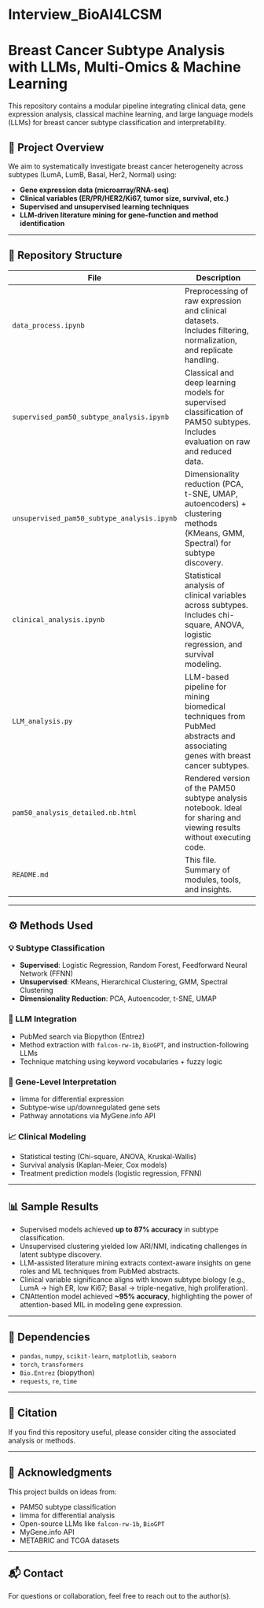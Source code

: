 # Interview_BioAI4LCSM
# Breast Cancer Subtype Analysis with LLMs, Multi-Omics & Machine Learning

This repository contains a modular pipeline integrating clinical data, gene expression analysis, classical machine learning, and large language models (LLMs) for breast cancer subtype classification and interpretability.

## 🔬 Project Overview

We aim to systematically investigate breast cancer heterogeneity across subtypes (LumA, LumB, Basal, Her2, Normal) using:

- **Gene expression data (microarray/RNA-seq)**
- **Clinical variables (ER/PR/HER2/Ki67, tumor size, survival, etc.)**
- **Supervised and unsupervised learning techniques**
- **LLM-driven literature mining for gene-function and method identification**

---

## 📁 Repository Structure

| File | Description |
|------|-------------|
| `data_process.ipynb` | Preprocessing of raw expression and clinical datasets. Includes filtering, normalization, and replicate handling. |
| `supervised_pam50_subtype_analysis.ipynb` | Classical and deep learning models for supervised classification of PAM50 subtypes. Includes evaluation on raw and reduced data. |
| `unsupervised_pam50_subtype_analysis.ipynb` | Dimensionality reduction (PCA, t-SNE, UMAP, autoencoders) + clustering methods (KMeans, GMM, Spectral) for subtype discovery. |
| `clinical_analysis.ipynb` | Statistical analysis of clinical variables across subtypes. Includes chi-square, ANOVA, logistic regression, and survival modeling. |
| `LLM_analysis.py` | LLM-based pipeline for mining biomedical techniques from PubMed abstracts and associating genes with breast cancer subtypes. |
| `pam50_analysis_detailed.nb.html` | Rendered version of the PAM50 subtype analysis notebook. Ideal for sharing and viewing results without executing code. |
| `README.md` | This file. Summary of modules, tools, and insights. |


---

## ⚙️ Methods Used

### 💡 Subtype Classification

- **Supervised**: Logistic Regression, Random Forest, Feedforward Neural Network (FFNN)
- **Unsupervised**: KMeans, Hierarchical Clustering, GMM, Spectral Clustering
- **Dimensionality Reduction**: PCA, Autoencoder, t-SNE, UMAP

### 🧠 LLM Integration

- PubMed search via Biopython (Entrez)
- Method extraction with `falcon-rw-1b`, `BioGPT`, and instruction-following LLMs
- Technique matching using keyword vocabularies + fuzzy logic

### 🧬 Gene-Level Interpretation

- limma for differential expression
- Subtype-wise up/downregulated gene sets
- Pathway annotations via MyGene.info API

### 📈 Clinical Modeling

- Statistical testing (Chi-square, ANOVA, Kruskal-Wallis)
- Survival analysis (Kaplan-Meier, Cox models)
- Treatment prediction models (logistic regression, FFNN)

---

## 📊 Sample Results

- Supervised models achieved **up to 87% accuracy** in subtype classification.
- Unsupervised clustering yielded low ARI/NMI, indicating challenges in latent subtype discovery.
- LLM-assisted literature mining extracts context-aware insights on gene roles and ML techniques from PubMed abstracts.
- Clinical variable significance aligns with known subtype biology (e.g., LumA → high ER, low Ki67; Basal → triple-negative, high proliferation).
- CNAttention model achieved **~95% accuracy**, highlighting the power of attention-based MIL in modeling gene expression.

---

## 🧠 Dependencies

- `pandas`, `numpy`, `scikit-learn`, `matplotlib`, `seaborn`
- `torch`, `transformers`
- `Bio.Entrez` (biopython)
- `requests`, `re`, `time`

---

## 📌 Citation

If you find this repository useful, please consider citing the associated analysis or methods.

---

## 🙋 Acknowledgments

This project builds on ideas from:

- PAM50 subtype classification
- limma for differential analysis
- Open-source LLMs like `falcon-rw-1b`, `BioGPT`
- MyGene.info API
- METABRIC and TCGA datasets

---

## 📬 Contact

For questions or collaboration, feel free to reach out to the author(s).
